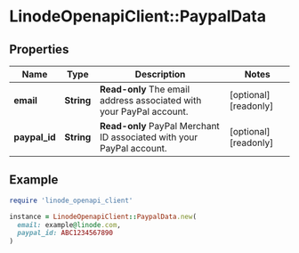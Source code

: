# LinodeOpenapiClient::PaypalData

## Properties

| Name | Type | Description | Notes |
| ---- | ---- | ----------- | ----- |
| **email** | **String** | __Read-only__ The email address associated with your PayPal account. | [optional][readonly] |
| **paypal_id** | **String** | __Read-only__ PayPal Merchant ID associated with your PayPal account. | [optional][readonly] |

## Example

```ruby
require 'linode_openapi_client'

instance = LinodeOpenapiClient::PaypalData.new(
  email: example@linode.com,
  paypal_id: ABC1234567890
)
```

